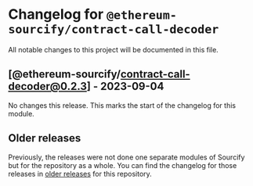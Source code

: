 # Changelog for `@ethereum-sourcify/contract-call-decoder`

All notable changes to this project will be documented in this file.

## [@ethereum-sourcify/contract-call-decoder@0.2.3] - 2023-09-04

No changes this release. This marks the start of the changelog for this module.

## Older releases

Previously, the releases were not done one separate modules of Sourcify but for the repository as a whole.
You can find the changelog for those releases in [older releases](https://github.com/ethereum/sourcify/releases) for this repository.
